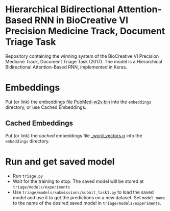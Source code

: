 # Hierarchical Bidirectional Attention-Based RNN in BioCreative VI Precision Medicine Track, Document Triage Task

Repository containing the winning system of the BioCreative VI Precision Medicine Track, Document Triage Task (2017). The model is a Hierarchical Bidirectional Attention-Based RNN, implemented in Keras.

# Embeddings
Put (or link) the embeddings file [PubMed-w2v.bin](http://evexdb.org/pmresources/vec-space-models/PubMed-w2v.bin) into 
the `embeddings` directory, or use Cached Embeddings.

## Cached Embeddings
Put (or link) the _cached_ embeddings file [_word_vectors.p](https://drive.google.com/open?id=0B1Ke0XMx85YWZmFJaVNvQlZjLU0) into 
the `embeddings` directory.

# Run and get saved model
  - Run `triage.py`
  - Wait for the training to stop. The saved model will be stored at `triage/models/experiments`
  - Use `triage/models/submissions/submit_task1.py` to load the saved model 
  and use it to get the predictions on a new dataset. 
  Set `model_name` to the name of the desired saved model in `triage/models/experiments`. 

